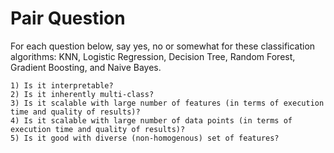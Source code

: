 # Pair Question

For each question below, say yes, no or somewhat for these classification algorithms: KNN, Logistic Regression, Decision Tree, Random Forest, Gradient Boosting, and Naive Bayes.

    1) Is it interpretable?
    2) Is it inherently multi-class?
    3) Is it scalable with large number of features (in terms of execution time and quality of results)?
    4) Is it scalable with large number of data points (in terms of execution time and quality of results)?
    5) Is it good with diverse (non-homogenous) set of features?